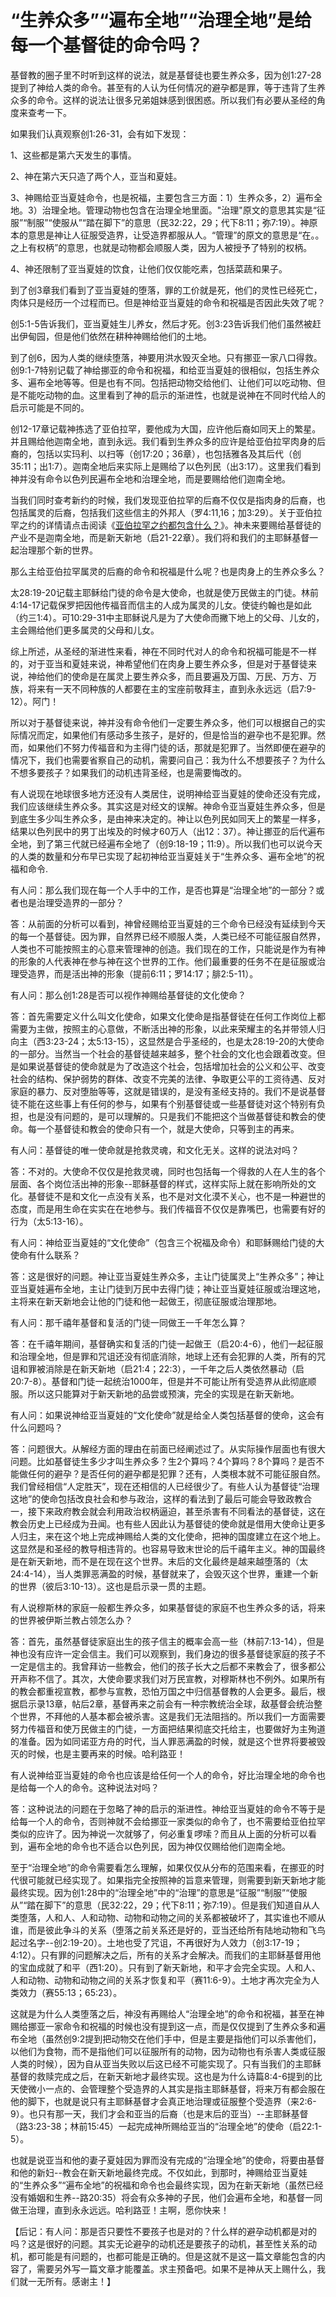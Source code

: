 # “生养众多”“遍布全地”“治理全地”是给每一个基督徒的命令吗？



<p>基督教的圈子里不时听到这样的说法，就是基督徒也要生养众多，因为创1:27-28提到了神给人类的命令。甚至有的人认为任何情况的避孕都是罪，等于违背了生养众多的命令。这样的说法让很多兄弟姐妹感到很困惑。所以我们有必要从圣经的角度来查考一下。</p>

<p>如果我们认真观察创1:26-31，会有如下发现：</p>

<p>1、这些都是第六天发生的事情。</p>

<p>2、神在第六天只造了两个人，亚当和夏娃。</p>

<p>3、神赐给亚当夏娃命令，也是祝福，主要包含三方面：1）生养众多，2）遍布全地。3）治理全地。管理动物也包含在治理全地里面。"治理"原文的意思其实是“征服”“制服”“使服从”“踏在脚下”的意思（民32:22，29；代下8:11；弥7:19）。神原本的意思是神让人征服受造界，让受造界都服从人。“管理”的原文的意思是“在。。之上有权柄”的意思，也就是动物都会顺服人类，因为人被授予了特别的权柄。</p>

<p>4、神还限制了亚当夏娃的饮食，让他们仅仅能吃素，包括菜蔬和果子。</p>

<p>到了创3章我们看到了亚当夏娃的堕落，罪的工价就是死，他们的灵性已经死亡，肉体只是经历一个过程而已。但是神给亚当夏娃的命令和祝福是否因此失效了呢？</p>

<p>创5:1-5告诉我们，亚当夏娃生儿养女，然后才死。创3:23告诉我们他们虽然被赶出伊甸园，但是他们依然在耕种神赐给他们的土地。</p>

<p>到了创6，因为人类的继续堕落，神要用洪水毁灭全地。只有挪亚一家八口得救。创9:1-7特别记载了神给挪亚的命令和祝福，和给亚当夏娃的很相似，包括生养众多、遍布全地等等。但是也有不同。包括把动物交给他们、让他们可以吃动物、但是不能吃动物的血。这里看到了神的启示的渐进性，也就是说神在不同时代给人的启示可能是不同的。</p>

<p>创12-17章记载神拣选了亚伯拉罕，要他成为大国，应许他后裔如同天上的繁星。并且赐给他迦南全地，直到永远。我们看到生养众多的应许是给亚伯拉罕肉身的后裔的，包括以实玛利、以扫等（创17:20；36章），也包括雅各及其后代（创35:11；出1:7）。迦南全地后来实际上是赐给了以色列民（出3:17）。这里我们看到神并没有命令以色列民遍布全地和治理全地，而是要赐给他们迦南全地。</p>

<p>当我们同时查考新约的时候，我们发现亚伯拉罕的后裔不仅仅是指肉身的后裔，也包括属灵的后裔，包括我们这些信主的外邦人（罗4:11,16；加3:29）。关于亚伯拉罕之约的详情请点击阅读《<a href="/node/12700">亚伯拉罕之约都包含什么？</a>》。神未来要赐给基督徒的产业不是迦南全地，而是新天新地（启21-22章）。我们将和我们的主耶稣基督一起治理那个新的世界。</p>

<p>那么主给亚伯拉罕属灵的后裔的命令和祝福是什么呢？也是肉身上的生养众多么？</p>

<p>太28:19-20记载主耶稣给门徒的命令是大使命，也就是使万民做主的门徒。林前4:14-17记载保罗把因他传福音而信主的人成为属灵的儿女。使徒约翰也是如此（约三1:4）。可10:29-31中主耶稣说凡是为了大使命而撇下地上的父母、儿女的，主会赐给他们更多属灵的父母和儿女。</p>

<p>综上所述，从圣经的渐进性来看，神在不同时代对人的命令和祝福可能是不一样的，对于亚当和夏娃来说，神希望他们在肉身上要生养众多，但是对于基督徒来说，神给他们的使命是在属灵上要生养众多，而且要遍及万国、万民、万方、万族，将来有一天不同种族的人都要在主的宝座前敬拜主，直到永永远远（启7:9-12）。阿门！</p>

<p>所以对于基督徒来说，神并没有命令他们一定要生养众多，他们可以根据自己的实际情况而定，如果他们有感动多生孩子，是好的，但是恰当的避孕也不是犯罪。然而，如果他们不努力传福音和为主得门徒的话，那就是犯罪了。当然即便在避孕的情况下，我们也需要省察自己的动机，需要问自己：我为什么不想要孩子？为什么不想多要孩子？如果我们的动机违背圣经，也是需要悔改的。</p>

<p>有人说现在地球很多地方还没有人类居住，说明神给亚当夏娃的使命还没有完成，我们应该继续生养众多。其实这是对经文的误解。神命令亚当夏娃生养众多，但是到底生多少叫生养众多，是由神来决定的。神让以色列民如同天上的繁星一样多，结果以色列民中的男丁出埃及的时候才60万人（出12：37）。神让挪亚的后代遍布全地，到了第三代就已经遍布全地了（创9:18-19；11:9）。所以我们也可以说今天的人类的数量和分布早已实现了起初神给亚当夏娃关于“生养众多、遍布全地”的祝福和命令.</p>

<p>有人问：那么我们现在每一个人手中的工作，是否也算是“治理全地”的一部分？或者也是治理受造界的一部分？</p>

<p>答：从前面的分析可以看到，神曾经赐给亚当夏娃的三个命令已经没有延续到今天的每一个基督徒。因为罪，自然界已经不顺服人类，人类已经不可能征服自然界，人类也不可能按照主的心意来管理神的创造。我们现在的工作，只能说是作为有神的形象的人代表神在参与神在这个世界的工作。他们最重要的任务不在是征服或治理受造界，而是活出神的形象（提前6:11；罗14:17；腓2:5-11）。</p>

<p>有人问：那么创1:28是否可以视作神赐给基督徒的文化使命？</p>

<p>答：首先需要定义什么叫文化使命，如果文化使命是指基督徒在任何工作岗位上都需要为主做，按照主的心意做，不断活出神的形象，以此来荣耀主的名并带领人归向主（西3:23-24；太5:13-15），这显然是合乎圣经的，也是太28:19-20的大使命的一部分。当然当一个社会的基督徒越来越多，整个社会的文化也会跟着改变。但是如果说基督徒的使命就是为了改造这个社会，包括增加社会的公义和公平、改变社会的结构、保护弱势的群体、改变不完美的法律、争取更公平的工资待遇、反对家庭的暴力、反对堕胎等等，这就是错误的，是没有圣经支持的。我们不是说基督徒不能在这些事上有任何的参与，如果有个别基督徒或一些基督徒对这个特别有负担，也是没有问题的，是可以理解的。只是我们不能把这个当做基督徒和教会的使命。每一个基督徒和教会的使命只有一个，就是大使命，只等到主的再来。</p>

<p>有人问：基督徒的唯一使命就是抢救灵魂，和文化无关。这样的说法对吗？</p>

<p>答：不对的。大使命不仅仅是抢救灵魂，同时也包括每一个得救的人在人生的各个层面、各个岗位活出神的形象--耶稣基督的样式，这样实际上就在影响所处的文化。基督徒不是和文化一点没有关系，也不是对文化漠不关心，也不是一种避世的态度，而是用生命在实实在在地参与。我们传福音不仅仅是靠嘴巴，也需要有好的行为（太5:13-16）。</p>

<p>有人问：神给亚当夏娃的“文化使命”（包含三个祝福及命令）和耶稣赐给门徒的大使命有什么联系？</p>

<p>答：这是很好的问题。神让亚当夏娃生养众多，主让门徒属灵上“生养众多”；神让亚当夏娃遍布全地，主让门徒到万民中去得门徒；神让亚当夏娃征服或治理这地，主将来在新天新地会让他的门徒和他一起做王，彻底征服或治理那地。</p>

<p>有人问：那千禧年基督和复活的门徒一同做王一千年怎么算？</p>

<p>答：在千禧年期间，基督确实和复活的门徒一起做王（启20:4-6），他们一起征服和治理全地，但是罪和咒诅还没有彻底消除，地球上还有会犯罪的人类，所有的咒诅和罪被消除是在新天新地（启21:4；22:3），一千年之后人类依然暴动（启20:7-8）。基督和门徒一起统治1000年，但是并不可能让所有受造界从此彻底顺服。所以这只能算对于新天新地的品尝或预演，完全的实现是在新天新地。</p>

<p>有人问：如果说神给亚当夏娃的“文化使命”就是给全人类包括基督的使命，这会有什么问题吗？</p>

<p>答：问题很大。从解经方面的理由在前面已经阐述过了。从实际操作层面也有很大问题。比如基督徒生多少才叫生养众多？生2个算吗？4个算吗？8个算吗？是否不能做任何的避孕？是否任何的避孕都是犯罪？还有，人类根本就不可能征服自然。我们曾经相信“人定胜天”，现在还相信的人已经很少了。有些人认为基督徒“治理这地”的使命包括改良社会和参与政治，这样的看法到了最后可能会导致政教合一，接下来政府教会就会利用政治权柄逼迫，甚至杀害有不同看法的基督徒，这在教会历史上已经成为丑闻。也有些人因此认为基督徒的使命就是借用大使命让更多人归主，来在这个地上完成神赐给人类的文化使命，把神的国度建立在这个地上。这显然是和圣经的教导相违背的。也容易导致末世论的后千禧年主义。神的国最终是在新天新地，而不是在现在这个世界。末后的文化最终是越来越堕落的（太24:4-14），当人类罪恶满盈的时候，基督就来了，会毁灭这个世界，重建一个新的世界（彼后3:10-13）。这也是启示录一贯的主题。&nbsp;</p>

<p>有人说穆斯林的家庭一般都生养众多，如果基督徒的家庭不也生养众多的话，将来的世界被伊斯兰教占领怎么办？</p>

<p>答：首先，虽然基督徒家庭出生的孩子信主的概率会高一些（林前7:13-14），但是神也没有应许一定会信主。我们可以观察到，我们身边的很多基督徒家庭的孩子不一定是信主的。我曾拜访一些教会，他们的孩子长大之后都不来教会了，很多都公开声称不信了。其次，大使命要求我们对万民宣教，对穆斯林也不例外。如果所有的教会都重视宣教，都参与宣教，恐怕万国之中归信基督教的人会更多。最后，根据启示录13章，帖后2章，基督再来之前会有一种宗教统治全球，敌基督会统治整个世界，不拜他的人基本都会被杀害。这是我们无法阻挡的。所以我们一方面需要努力传福音和使万民做主的门徒，一方面把结果彻底交托给主，也要做好为主殉道的准备。因为如同诺亚方舟的时代，当人罪恶满盈的时候，就是这个世界将要被毁灭的时候，也是主要再来的时候。哈利路亚！</p>

<p>有人说神给亚当夏娃的命令也应该是给任何一个人的命令，好比治理全地的命令也是给每一个人的命令。这种说法对吗？</p>

<p>答：这种说法的问题在于忽略了神的启示的渐进性。神给亚当夏娃的命令不等于是给每一个人的命令，否则神就不会给挪亚一家类似的命令了，也不需要给亚伯拉罕类似的应许了。因为神说一次就够了，何必重复啰嗦？而且从上面的分析可以看到，遍布全地的命令也不适合以色列民，因为神仅仅赐给他们迦南全地。</p>

<p>至于“治理全地”的命令需要看怎么理解，如果仅仅从分布的范围来看，在挪亚的时代很可能就已经实现了。如果指完全按照神的旨意来管理，则需要到新天新地才能最终实现。因为创1:28中的“治理全地”中的“治理”的意思是“征服”“制服”“使服从”“踏在脚下”的意思（民32:22，29；代下8:11；弥7:19）。但是我们知道自从人类堕落，人和人、人和动物、动物和动物之间的关系都被破坏了，其实谁也不顺从谁，而是彼此争斗的关系（堕落之前关系还是好的，亚当还给所有陆地动物和飞鸟起过名字--创2:19-20）。土地也受了咒诅，不再很好为人效力（创3:17-19；4:12）。只有罪的问题解决之后，所有的关系才会解决。而我们的主耶稣基督用他的宝血成就了和平（西1:20）。只有到了新天新地，和平才会完全实现。人和人、人和动物、动物和动物之间的关系才恢复和平（赛11:6-9）。土地才再次完全为人类效力（赛55:13；65:23）。</p>

<p>这就是为什么人类堕落之后，神没有再赐给人“治理全地”的命令和祝福，甚至在神赐给挪亚一家命令和祝福的时候也没有提到这一点，而是仅仅提到了生养众多和遍布全地（虽然创9:2提到把动物交在他们手中，但是主要是指他们可以杀害他们，以他们为食物，而不是指他们可以征服所有的动物，因为动物也有杀害人类或征服人类的时候），因为自从亚当失败以后这已经不可能实现了。只有当我们的主耶稣基督的救赎完成之后，在新天新地才最终实现。这也是为什么诗篇8:4-6提到的比天使微小一点的、会管理整个受造界的人其实是指主耶稣基督，将来万有都会服在他的脚下，也就是说只有主耶稣基督才会真正地治理或征服整个受造界（来2:6-9）。也只有那一天，我们才会和亚当的后裔（也是末后的亚当）--主耶稣基督（路3:23-38；林前15:45）一起完成神所赐给亚当的“治理全地”的使命（启22:1-5）。</p>

<p>也就是说亚当和他的妻子夏娃因为罪而没有完成的“治理全地”的使命，将要由基督和他的新妇--教会在新天新地最终完成。不仅如此，到那时，神赐给亚当夏娃的“生养众多”“遍布全地”的祝福和命令也会最终实现，因为在新天新地（虽然已经没有婚姻和生养--路20:35）将会有众多神的子民，他们会遍布全地，和基督一同做王治理，直到永永远远。哈利路亚！主啊，愿你快来！</p>

<p>【后记：有人问：那是否只要性不要孩子也是对的？什么样的避孕动机都是对的吗？这是很好的问题。其实无论避孕的动机还是要孩子的动机，甚至性关系的动机，都可能是有问题的，也都可能是正确的。但是这就不是这一篇文章能包含的内容了，需要另外写一篇文章才能覆盖。求主预备吧。如果不是神从天上赐什么，我们就一无所有。感谢主！】</p>